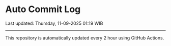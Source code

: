 # Auto Commit Log

Last updated: Thursday, 11-09-2025 01:19 WIB

---

This repository is automatically updated every 2 hour using GitHub Actions.
